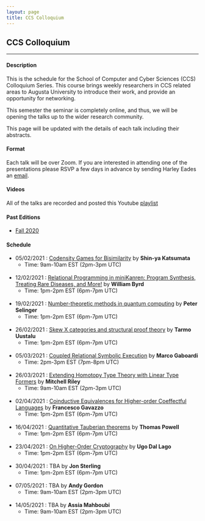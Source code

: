 ```yaml
---
layout: page
title: CCS Colloquium
---
```


CCS Colloquium
--------------
-------------------

#### Description

This is the schedule for the School of Computer and Cyber Sciences
(CCS) Colloquium Series.  This course brings weekly researchers in CCS
related areas to Augusta University to introduce their work, and
provide an opportunity for networking.

This semester the seminar is completely online, and thus, we will be
opening the talks up to the wider research community.

This page will be updated with the details of each talk including
their abstracts.

#### Format

Each talk will be over Zoom.  If you are interested in attending one
of the presentations please RSVP a few days in advance by sending
Harley Eades an <a href="mailto:harley.eades@gmail.com">email</a>.

#### Videos

All of the talks are recorded and posted this Youtube [playlist](https://youtube.com/playlist?list=PLTq59cBPOhWJbgRHkTpzMQgzv9IygtdKg ) 

#### Past Editions

- [Fall 2020](/past-colloquium/colloquium-Fall-2020.html) 


#### Schedule
  
- 05/02/2021 : [Codensity Games for Bisimilarity](colloquium_talks/Katsumata.html ) by __Shin-ya Katsumata__
  - Time: 9am-10am EST (2pm-3pm UTC)
<br><br>
- 12/02/2021 : [Relational Programming in miniKanren: Program Synthesis, Treating Rare Diseases, and More!](colloquium_talks/Byrd.html ) 
by __William Byrd__
  - Time: 1pm-2pm EST (6pm-7pm UTC)
<br><br>  
- 19/02/2021 : [Number-theoretic methods in quantum computing](colloquium_talks/Selinger.html) by __Peter Selinger__
  - Time: 1pm-2pm EST (6pm-7pm UTC)
<br><br>  
- 26/02/2021 : [Skew X categories and structural proof theory](colloquium_talks/Uustalu.html) by __Tarmo Uustalu__
  - Time: 1pm-2pm EST (6pm-7pm UTC)
<br><br>  
- 05/03/2021 : [Coupled Relational Symbolic Execution](colloquium_talks/Gaboardi.html ) 
by __Marco Gaboardi__
  - Time: 2pm-3pm EST (7pm-8pm UTC)
<br><br>  
- 26/03/2021 : [Extending Homotopy Type Theory with Linear Type Formers](colloquium_talks/Riley.html) by __Mitchell Riley__
  - Time: 9am-10am EST (2pm-3pm UTC)
<br><br>  
- 02/04/2021 : [Coinductive Equivalences for Higher-order Coeffectful Languages](colloquium_talks/Gavazzo.html) by __Francesco Gavazzo__
  - Time: 1pm-2pm EST (6pm-7pm UTC)
<br><br>  
- 16/04/2021 : [Quantitative Tauberian theorems](colloquium_talks/Powell.html) by __Thomas Powell__
  - Time: 1pm-2pm EST (6pm-7pm UTC)
<br><br>  
- 23/04/2021 : [On Higher-Order Cryptography](colloquium_talks/DalLago.html) by __Ugo Dal Lago__
  - Time: 1pm-2pm EST (6pm-7pm UTC)
<br><br>  
- 30/04/2021 : TBA by __Jon Sterling__
  - Time: 1pm-2pm EST (6pm-7pm UTC)
<br><br>  
- 07/05/2021 : TBA by __Andy Gordon__
  - Time: 9am-10am EST (2pm-3pm UTC)
<br><br>
- 14/05/2021 : TBA by __Assia Mahboubi__
  - Time: 9am-10am EST (2pm-3pm UTC)
